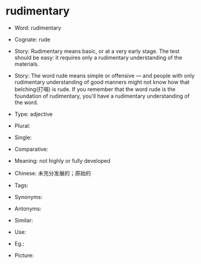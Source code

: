 # rudimentary

- Word: rudimentary
- Cognate: rude
- Story: Rudimentary means basic, or at a very early stage. The test should be easy: it requires only a rudimentary understanding of the materials.
- Story: The word rude means simple or offensive — and people with only rudimentary understanding of good manners might not know how that belching(打嗝) is rude. If you remember that the word rude is the foundation of rudimentary, you'll have a rudimentary understanding of the word.

- Type: adjective
- Plural: 
- Single: 
- Comparative: 
- Meaning: not highly or fully developed
- Chinese: 未充分发展的；原始的
- Tags: 
- Synonyms: 
- Antonyms: 
- Similar: 
- Use: 
- Eg.: 
- Picture: 

